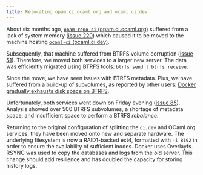 ```yaml
---
title: Relocating opam.ci.ocaml.org and ocaml.ci.dev
---
```


About six months ago, [`opam-repo-ci` (opam.ci.ocaml.org)](https://opam.ci.ocaml.org) suffered from a lack of system memory ([issue 220](https://github.com/ocurrent/opam-repo-ci/issues/220)) which caused it to be moved to the machine hosting [`ocaml-ci` (ocaml.ci.dev)](https://ocaml.ci.dev).

Subsequently, that machine suffered from BTRFS volume corruption ([issue 51](https://github.com/ocaml/infrastructure/issues/51)). Therefore, we moved both services to a larger new server. The data was efficiently migrated using BTRFS tools: `btrfs send | btrfs receive`.

Since the move, we have seen issues with BTRFS metadata. Plus, we have suffered from a build-up of subvolumes, as reported by other users: [Docker gradually exhausts disk space on BTRFS](https://github.com/moby/moby/issues/27653).

Unfortunately, both services went down on Friday evening ([issue 85](https://github.com/ocaml/infrastructure/issues/85)). Analysis showed over 500 BTRFS subvolumes, a shortage of metadata space, and insufficient space to perform a BTRFS _rebalance_.

Returning to the original configuration of splitting the `ci.dev` and OCaml.org services, they have been moved onto new and separate hardware. The underlying filesystem is now a RAID1-backed ext4, formatted with `-i 8192` in order to ensure the availability of sufficient inodes. Docker uses Overlayfs. RSYNC was used to copy the databases and logs from the old server. This change should add resilience and has doubled the capacity for storing history logs.

